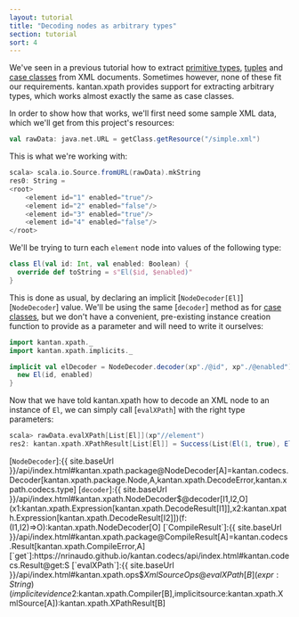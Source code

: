 ```yaml
---
layout: tutorial
title: "Decoding nodes as arbitrary types"
section: tutorial
sort: 4
---
```

We've seen in a previous tutorial how to extract [primitive types](nodes_as_primitive.html),
[tuples](nodes_as_tuples.html) and [case classes](nodes_as_case_classes.html) from XML documents. Sometimes however,
none of these fit our requirements. kantan.xpath provides support for extracting arbitrary types, which works almost
exactly the same as case classes.

In order to show how that works, we'll first need some sample XML data, which we'll get from this project's resources:

```scala
val rawData: java.net.URL = getClass.getResource("/simple.xml")
```

This is what we're working with:

```scala
scala> scala.io.Source.fromURL(rawData).mkString
res0: String =
<root>
    <element id="1" enabled="true"/>
    <element id="2" enabled="false"/>
    <element id="3" enabled="true"/>
    <element id="4" enabled="false"/>
</root>
```

We'll be trying to turn each `element` node into values of the following type:

```scala
class El(val id: Int, val enabled: Boolean) {
  override def toString = s"El($id, $enabled)"
}
```

This is done as usual, by declaring an  implicit [`NodeDecoder[El]`][`NodeDecoder`] value. We'll be using the same
[`decoder`] method as for [case classes](nodes_as_case_classes.html), but we don't have a convenient, pre-existing 
instance creation function to provide as a parameter and will need to write it ourselves:

```scala
import kantan.xpath._
import kantan.xpath.implicits._

implicit val elDecoder = NodeDecoder.decoder(xp"./@id", xp"./@enabled") { (id: Int, enabled: Boolean) ⇒
  new El(id, enabled)
}
```

Now that we have told kantan.xpath how to decode an XML node to an instance of `El`, we can simply call
[`evalXPath`] with the right type parameters:

```scala
scala> rawData.evalXPath[List[El]](xp"//element")
res2: kantan.xpath.XPathResult[List[El]] = Success(List(El(1, true), El(2, false), El(3, true), El(4, false)))
```

[`NodeDecoder`]:{{ site.baseUrl }}/api/index.html#kantan.xpath.package@NodeDecoder[A]=kantan.codecs.Decoder[kantan.xpath.package.Node,A,kantan.xpath.DecodeError,kantan.xpath.codecs.type]
[`decoder`]:{{ site.baseUrl }}/api/index.html#kantan.xpath.NodeDecoder$@decoder[I1,I2,O](x1:kantan.xpath.Expression[kantan.xpath.DecodeResult[I1]],x2:kantan.xpath.Expression[kantan.xpath.DecodeResult[I2]])(f:(I1,I2)=>O):kantan.xpath.NodeDecoder[O]
[`CompileResult`]:{{ site.baseUrl }}/api/index.html#kantan.xpath.package@CompileResult[A]=kantan.codecs.Result[kantan.xpath.CompileError,A]
[`get`]:https://nrinaudo.github.io/kantan.codecs/api/index.html#kantan.codecs.Result@get:S
[`evalXPath`]:{{ site.baseUrl }}/api/index.html#kantan.xpath.ops$$XmlSourceOps@evalXPath[B](expr:String)(implicitevidence$2:kantan.xpath.Compiler[B],implicitsource:kantan.xpath.XmlSource[A]):kantan.xpath.XPathResult[B]
